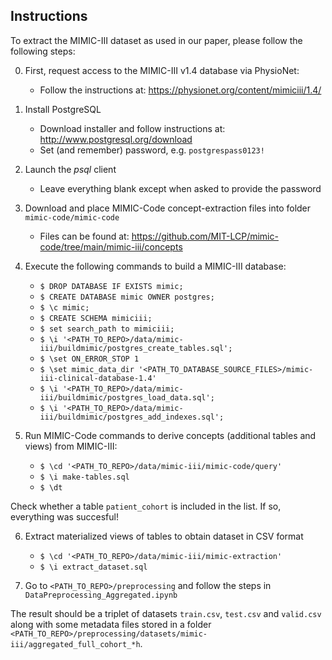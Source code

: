 
## Instructions
To extract the MIMIC-III dataset as used in our paper, please follow the following steps:

0. First, request access to the MIMIC-III v1.4 database via PhysioNet: 
    - Follow the instructions at: https://physionet.org/content/mimiciii/1.4/

1. Install PostgreSQL 
    -  Download installer and follow instructions at: http://www.postgresql.org/download
    -  Set (and remember) password, e.g. `postgrespass0123!`

2. Launch the *psql* client
    - Leave everything blank except when asked to provide the password
    
3. Download and place MIMIC-Code concept-extraction files into folder `mimic-code/mimic-code`
    - Files can be found at: https://github.com/MIT-LCP/mimic-code/tree/main/mimic-iii/concepts

4. Execute the following commands to build a MIMIC-III database:
   - `$ DROP DATABASE IF EXISTS mimic;`
   - `$ CREATE DATABASE mimic OWNER postgres;`
   - `$ \c mimic;`
   - `$ CREATE SCHEMA mimiciii;`
   - `$ set search_path to mimiciii;`
   - `$ \i '<PATH_TO_REPO>/data/mimic-iii/buildmimic/postgres_create_tables.sql';`
   - `$ \set ON_ERROR_STOP 1`
   - `$ \set mimic_data_dir '<PATH_TO_DATABASE_SOURCE_FILES>/mimic-iii-clinical-database-1.4'`
   - `$ \i '<PATH_TO_REPO>/data/mimic-iii/buildmimic/postgres_load_data.sql';`
   - `$ \i '<PATH_TO_REPO>/data/mimic-iii/buildmimic/postgres_add_indexes.sql';`

5. Run MIMIC-Code commands to derive concepts (additional tables and views) from MIMIC-III:
   - `$ \cd '<PATH_TO_REPO>/data/mimic-iii/mimic-code/query'`
   - `$ \i make-tables.sql`
   - `$ \dt`

Check whether a table `patient_cohort` is included in the list. If so, everything was succesful!

6. Extract materialized views of tables to obtain dataset in CSV format
   - `$ \cd '<PATH_TO_REPO>/data/mimic-iii/mimic-extraction'`
   - `$ \i extract_dataset.sql`
   
7. Go to `<PATH_TO_REPO>/preprocessing` and follow the steps in `DataPreprocessing_Aggregated.ipynb`

The result should be a triplet of datasets `train.csv`, `test.csv` and `valid.csv` along with some metadata files stored in a folder `<PATH_TO_REPO>/preprocessing/datasets/mimic-iii/aggregated_full_cohort_*h`.
    
    
